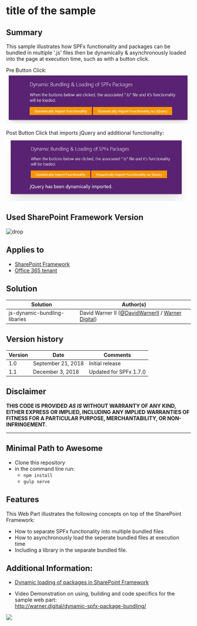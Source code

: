 # title of the sample

## Summary
This sample illustrates how SPFx functionality and packages can be bundled in multiple '.js' files then be dynamically & asynchronously loaded into the page at execution time, such as with a button click.

Pre Button Click:
![preview](./assets/WebPart-Preview-PreClick.jpg)

Post Button Click that imports jQuery and additional functionality:
![preview](./assets/WebPart-Preview-PostjQueryClick.jpg)

## Used SharePoint Framework Version 
![drop](https://img.shields.io/badge/drop-1.7.0-orange.svg)

## Applies to

* [SharePoint Framework](https:/dev.office.com/sharepoint)
* [Office 365 tenant](https://dev.office.com/sharepoint/docs/spfx/set-up-your-development-environment)


## Solution

Solution|Author(s)
--------|---------
js-dynamic-bundling-libaries | David Warner II ([@DavidWarnerII](https://twitter.com/davidwarnerii) / [Warner Digital](http://warner.digital))

## Version history

Version|Date|Comments
-------|----|--------
1.0|September 21, 2018|Initial release
1.1|December 3, 2018|Updated for SPFx 1.7.0

## Disclaimer
**THIS CODE IS PROVIDED *AS IS* WITHOUT WARRANTY OF ANY KIND, EITHER EXPRESS OR IMPLIED, INCLUDING ANY IMPLIED WARRANTIES OF FITNESS FOR A PARTICULAR PURPOSE, MERCHANTABILITY, OR NON-INFRINGEMENT.**

---

## Minimal Path to Awesome

- Clone this repository
- in the command line run:
  - `npm install`
  - `gulp serve`



## Features
This Web Part illustrates the following concepts on top of the SharePoint Framework:

- How to separate SPFx functionality into multiple bundled files
- How to asynchronously load the seperate bundled files at execution time
- Including a library in the separate bundled file.

## Additional Information:
- [Dynamic loading of packages in SharePoint Framework](https://docs.microsoft.com/en-us/sharepoint/dev/spfx/dynamic-loading)

- Video Demonstration on using, building and code specifics for the sample web part:<br>   http://warner.digital/dynamic-spfx-package-bundling/ 

<img src="https://telemetry.sharepointpnp.com/sp-dev-fx-webparts/samples/readme-template" />